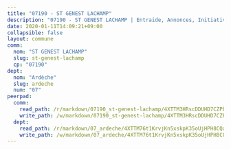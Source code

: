 ```yaml
---
title: "07190 - ST GENEST LACHAMP"
description: "07190 - ST GENEST LACHAMP | Entraide, Annonces, Initiatives"
date: 2020-01-11T14:09:21+09:00
collapsible: false
layout: commune
comm:
  nom: "ST GENEST LACHAMP"
  slug: st-genest-lachamp
  cp: "07190"
dept:
  nom: "Ardèche"
  slug: ardeche
  num: "07"
peerpad:
  comm:
    read_path: /r/markdown/07190_st-genest-lachamp/4XTTM3HRscDDUHD7CZPb7srJJ4rY3EnCRefzpBWTxcYUy4RjN
    write_path: /w/markdown/07190_st-genest-lachamp/4XTTM3HRscDDUHD7CZPb7srJJ4rY3EnCRefzpBWTxcYUy4RjN-K3TgU2gtoem6MbwCk5XBG5PLBZD4D48fdxgHza3dSaRhi21eWCibeXWhqcF7TMDVX6twybLEGPnzPXv8ZWPyHEugyCev6MEGWH8c5ESZf6CyayBpeUJD8zzLn5aKSF7SRGmsjTGL
  dept:
    read_path: /r/markdown/07_ardeche/4XTTM76t1KrvjKn5xskpK35oUjHPH8CQaLdMsC4TVbgaVPp9H
    write_path: /w/markdown/07_ardeche/4XTTM76t1KrvjKn5xskpK35oUjHPH8CQaLdMsC4TVbgaVPp9H-K3TgTz6XqMtb1TG26LozWQGWzYCmeEroVRKKCBntm7SADEzfC88gC5qx4GzHEVb3Y3CHH1FRtgCq45v9wokwFBFS6YysdmDNnD29f5C4C6FuF2ZpCUFJZY3XzmFx1kWscUwpw6qR
---
```


